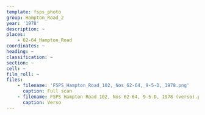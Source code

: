 ```yaml
---
template: fsps_photo
group: Hampton_Road_2
year: '1978'
description: ~
places:
    - 62-64_Hampton_Road
coordinates: ~
heading: ~
classification: ~
section: ~
cell: ~
film_roll: ~
files:
    - filename: 'FSPS_Hampton_Road_102,_Nos_62-64,_9-5-D,_1978.png'
      caption: Full scan
    - filename: FSPS Hampton Road 102, Nos 62-64, 9-5-D, 1978 (verso).png
      caption: Verso
---
```

